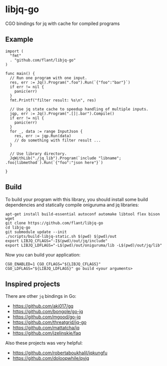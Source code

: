 # libjq-go
CGO bindings for jq with cache for compiled programs

## Example

```
import (
  "fmt"
  . "github.com/flant/libjq-go"
)

func main() {
  // Run one program with one input.
  res, err := Jq().Program(".foo").Run(`{"foo":"bar"}`)
  if err != nil {
    panic(err)
  }
  fmt.Printf("filter result: %s\n", res)
  
  // Use jq state cache to speedup handling of multiple inputs.
  jqp, err := Jq().Program(".[]|.bar").Compile()
  if err != nil {
    panic(err)
  }
  for _, data := range InputJson {
    res, err := jqp.Run(data)
    // do something with filter result ...
  }
  
  // Use library directory.
  JqWithLib("./jq_lib").Program(`include "libname"; .foo|libmethod`).Run(`{"foo":"json here"}`)
  
}

```

## Build

To build your program with this library, you should install some build dependencies and statically compile oniguruma and jq libraries:

```
apt-get install build-essential autoconf automake libtool flex bison wget
git clone https://github.com/flant/libjq-go
cd libjq-go
git submodule update --init
./scripts/build-libjq-static.sh $(pwd) $(pwd)/out
export LIBJQ_CFLAGS="-I$(pwd)/out/jq/include"
export LIBJQ_LDFLAGS="-L$(pwd)/out/oniguruma/lib -L$(pwd)/out/jq/lib"
```

Now you can build your application:

```
CGO_ENABLED=1 CGO_CFLAGS="${LIBJQ_CFLAGS}" CGO_LDFLAGS="${LIBJQ_LDFLAGS}" go build <your arguments>
```


## Inspired projects

There are other `jq` bindings in Go:

- https://github.com/aki017/gq
- https://github.com/bongole/go-jq
- https://github.com/mgood/go-jq
- https://github.com/threatgrid/jq-go
- https://github.com/mattatcha/jq
- https://github.com/jzelinskie/faq

Also these projects was very helpful: 

- https://github.com/robertaboukhalil/jqkungfu
- https://github.com/doloopwhile/pyjq
